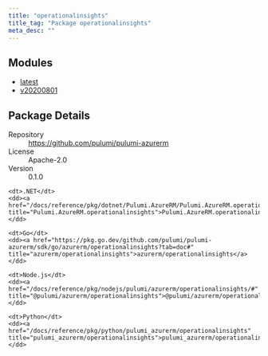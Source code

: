 ```yaml
---
title: "operationalinsights"
title_tag: "Package operationalinsights"
meta_desc: ""
---
```


<!-- WARNING: this file was generated by Pulumi Docs Generator. -->
<!-- Do not edit by hand unless you're certain you know what you are doing! -->



<h2 id="modules">Modules</h2>
<ul class="api">
    <li><a href="latest/" title="latest"><span class="symbol module"></span>latest</a></li>
    <li><a href="v20200801/" title="v20200801"><span class="symbol module"></span>v20200801</a></li>
</ul>

<h2 id="package-details">Package Details</h2>
<dl class="package-details">
	<dt>Repository</dt>
	<dd><a href="https://github.com/pulumi/pulumi-azurerm">https://github.com/pulumi/pulumi-azurerm</a></dd>
	<dt>License</dt>
	<dd>Apache-2.0</dd>
	<dt>Version</dt>
	<dd>0.1.0</dd>
</dl>



<dl class="tabular">

    <dt>.NET</dt>
    <dd><a href="/docs/reference/pkg/dotnet/Pulumi.AzureRM/Pulumi.AzureRM.operationalinsights.html" title="Pulumi.AzureRM.operationalinsights">Pulumi.AzureRM.operationalinsights</a></dd>

    <dt>Go</dt>
    <dd><a href="https://pkg.go.dev/github.com/pulumi/pulumi-azurerm/sdk/go/azurerm/operationalinsights?tab=doc#" title="azurerm/operationalinsights">azurerm/operationalinsights</a></dd>

    <dt>Node.js</dt>
    <dd><a href="/docs/reference/pkg/nodejs/pulumi/azurerm/operationalinsights/#" title="@pulumi/azurerm/operationalinsights">@pulumi/azurerm/operationalinsights</a></dd>

    <dt>Python</dt>
    <dd><a href="/docs/reference/pkg/python/pulumi_azurerm/operationalinsights" title="pulumi_azurerm/operationalinsights">pulumi_azurerm/operationalinsights</a></dd>

</dl>

